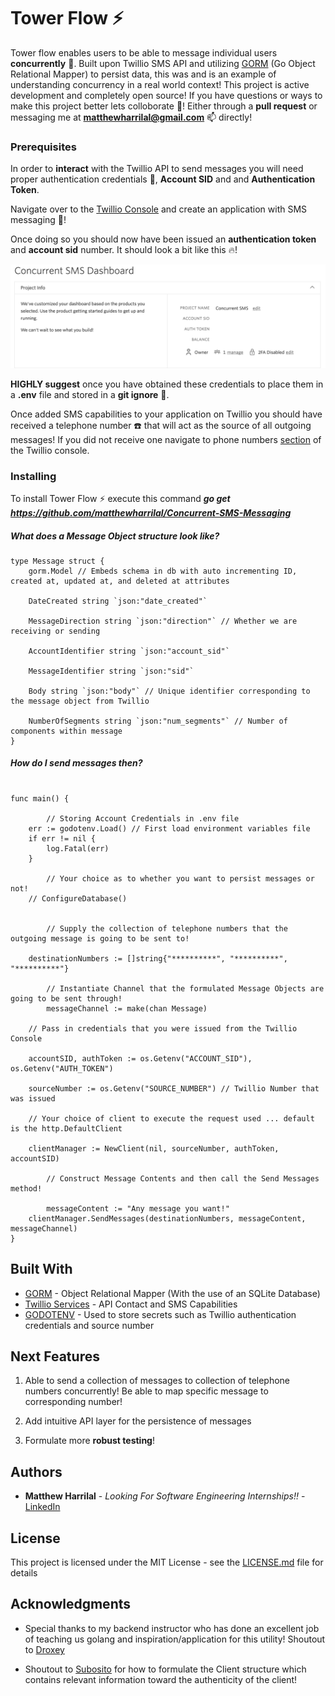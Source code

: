 # Tower Flow ⚡️
Tower flow enables users to be able to message individual users **concurrently** 📲. Built upon Twillio SMS API and utilizing [GORM](https://github.com/jinzhu/gorm) (Go Object Relational Mapper) to persist data, this was and is an example of understanding concurrency in a real world context! This project is active development and completely open source! If you have questions or ways to make this project better lets colloborate 👋! Either through a **pull request** or messaging me at **matthewharrilal@gmail.com** 📫 directly!

### Prerequisites
In order to **interact** with the Twillio API to send messages you will need proper authentication credentials 👮, **Account SID** and and **Authentication Token**.

Navigate over to the [Twillio Console](https://www.twilio.com/console) and create an application with SMS messaging 📲!

Once doing so you should now have been issued an **authentication token** and **account sid** number. It should look a bit like this 🔥!

![Account Credentials](https://github.com/matthewharrilal/Concurrent-SMS-Messaging/blob/master/Assets/Twillio-Console.png)

**HIGHLY suggest** once you have obtained these credentials to place them in a **.env** file and stored in a **git ignore** 
🤫. 

Once added SMS capabilities to your application on Twillio you should have received a telephone number ☎️ that will act as the source of all outgoing messages! If you did not receive one navigate to phone numbers [section](https://www.twilio.com/console/phone-numbers/incoming) of the Twillio console.

### Installing
To install Tower Flow ⚡️ execute this command
 **_go get https://github.com/matthewharrilal/Concurrent-SMS-Messaging_**

 ##### What does a Message Object structure look like?
```
type Message struct {
	gorm.Model // Embeds schema in db with auto incrementing ID, created at, updated at, and deleted at attributes

	DateCreated string `json:"date_created"`

	MessageDirection string `json:"direction"` // Whether we are receiving or sending

	AccountIdentifier string `json:"account_sid"` 

	MessageIdentifier string `json:"sid"`

	Body string `json:"body"` // Unique identifier corresponding to the message object from Twillio

	NumberOfSegments string `json:"num_segments"` // Number of components within message
}
```
##### How do I send messages then?

```

func main() {

        // Storing Account Credentials in .env file
	err := godotenv.Load() // First load environment variables file
	if err != nil {
		log.Fatal(err)
	}

        // Your choice as to whether you want to persist messages or not!
	// ConfigureDatabase()


        // Supply the collection of telephone numbers that the outgoing message is going to be sent to!

	destinationNumbers := []string{"**********", "**********", "**********"}

        // Instantiate Channel that the formulated Message Objects are going to be sent through!
        messageChannel := make(chan Message) 

	// Pass in credentials that you were issued from the Twillio Console

	accountSID, authToken := os.Getenv("ACCOUNT_SID"), os.Getenv("AUTH_TOKEN")

	sourceNumber := os.Getenv("SOURCE_NUMBER") // Twillio Number that was issued

	// Your choice of client to execute the request used ... default is the http.DefaultClient

	clientManager := NewClient(nil, sourceNumber, authToken, accountSID)
    
        // Construct Message Contents and then call the Send Messages method!

        messageContent := "Any message you want!"
	clientManager.SendMessages(destinationNumbers, messageContent, messageChannel)
}

```

## Built With

* [GORM](https://github.com/jinzhu/gorm) - Object Relational Mapper (With the use of an SQLite Database)
* [Twillio Services](https://www.twilio.com/) - API Contact and SMS Capabilities
* [GODOTENV](https://github.com/joho/godotenv) - Used to store secrets such as Twillio authentication credentials and source number



## Next Features
1. Able to send a collection of messages to collection of telephone numbers concurrently! Be able to map specific message to corresponding number!

2. Add intuitive API layer for the persistence of messages

3. Formulate more **robust testing**! 

## Authors

* **Matthew Harrilal** - *Looking For Software Engineering Internships!!* - [LinkedIn](https://www.linkedin.com/in/matthew-harrilal-b38377111/)


## License

This project is licensed under the MIT License - see the [LICENSE.md](LICENSE.md) file for details

## Acknowledgments

* Special thanks to my backend instructor who has done an excellent job of teaching us golang and inspiration/application for this utility! Shoutout to [Droxey](https://github.com/droxey)

* Shoutout to [Subosito](https://github.com/subosito/twilio) for how to formulate the Client structure which contains relevant information toward the authenticity of the client!

